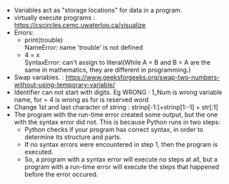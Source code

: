 - Variables act as "storage locations" for data in a program.
- virtually execute programs : https://cscircles.cemc.uwaterloo.ca/visualize
- Errors: 
  - print(trouble)<br /> NameError: name 'trouble' is not defined
  - 4 = x <br />  SyntaxError: can't assign to literal(While A = B and B = A are the same in mathematics, they are different in programming.)
- Swap variables. : https://www.geeksforgeeks.org/swap-two-numbers-without-using-temporary-variable/
- Identifier can not start with digits. Eg WRONG : 1_Num is wrong variable name, for = 4 is wrong as for is reserved word
- Change 1st and last character of string : strinp[-1:]+strinp[1:-1] + str[:1]
- The program with the run-time error created some output, but the one with the syntax error did not. This is because Python runs in two steps:
    - Python checks if your program has correct syntax, in order to determine its structure and parts.
    - If no syntax errors were encountered in step 1, then the program is executed.
    - So, a program with a syntax error will execute no steps at all, but a program with a run-time error will execute the steps that happened before the error occured.
